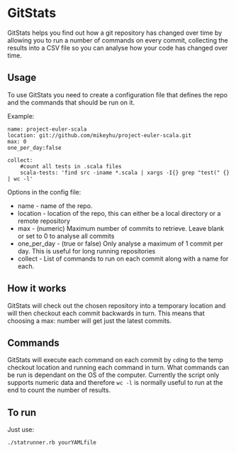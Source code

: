 GitStats
========
GitStats helps you find out how a git repository has changed over time by allowing you to run a number of commands on every commit, collecting the results into a CSV file so you can analyse how your code has changed over time.

Usage
-----
To use GitStats you need to create a configuration file that defines the repo and the commands that should be run on it.

Example:

	name: project-euler-scala
	location: git://github.com/mikeyhu/project-euler-scala.git
	max: 0
	one_per_day:false

	collect:
 		#count all tests in .scala files
 		scala-tests: 'find src -iname *.scala | xargs -I{} grep "test(" {} | wc -l'



Options in the config file:

* name 			- name of the repo.
* location 		- location of the repo, this can either be a local directory or a remote repository
* max			- (numeric) Maximum number of commits to retrieve. Leave blank or set to 0 to analyse all commits
* one_per_day	- (true or false) Only analyse a maximum of 1 commit per day. This is useful for long running repositories
* collect 		- List of commands to run on each commit along with a name for each.

How it works
------------
GitStats will check out the chosen repository into a temporary location and will then checkout each commit backwards in turn. This means that choosing a max: number will get just the latest commits.

Commands
--------
GitStats will execute each command on each commit by `cd`ing to the temp checkout location and running each command in turn. What commands can be run is dependant on the OS of the computer. Currently the script only supports numeric data and therefore `wc -l` is normally useful to run at the end to count the number of results.

To run
------
Just use:

	./statrunner.rb yourYAMLfile

